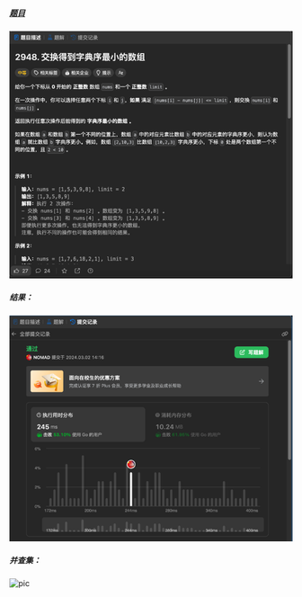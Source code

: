 ##### [题目](https://leetcode.cn/problems/make-lexicographically-smallest-array-by-swapping-elements/description/)
![pic](img.png)
##### 结果：
![pic](result.png)
##### 并查集：
![pic](result2.png)